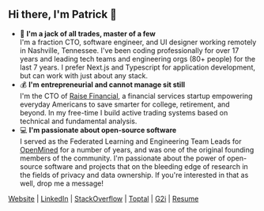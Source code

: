 ## Hi there, I'm Patrick 👋

- 🦄 **I'm a jack of all trades, master of a few**<br />I'm a fraction CTO, software engineer, and UI designer working remotely in Nashville, Tennessee. I've been coding professionally for over 17 years and leading tech teams and engineering orgs (80+ people) for the last 7 years. I prefer Next.js and Typescript for application development, but can work with just about any stack.
- 💰 **I'm entrepreneurial and cannot manage sit still**<br />I'm the CTO of [Raise Financial](https://raisefinancial.com), a financial services startup empowering everyday Americans to save smarter for college, retirement, and beyond. In my free-time I build active trading systems based on technical and fundamental analysis.
- 💻 **I'm passionate about open-source software**<br />I served as the Federated Learning and Engineering Team Leads for [OpenMined](https://openmined.org) for a number of years, and was one of the original founding members of the community. I'm passionate about the power of open-source software and projects that on the bleeding edge of research in the fields of privacy and data ownership. If you're interested in that as well, drop me a message!

[Website](https://patrickcason.com) | [LinkedIn](https://www.linkedin.com/in/patrickcason/) | [StackOverflow](https://stackoverflow.com/users/591776/cereallarceny) | [Toptal](https://www.toptal.com/resume/patrick-cason) | [G2i](https://portal.g2i.co/developer/Patrick-Cason/c0a8037f-7b7c-4319-b5fc-545e00475610) | [Resume](https://www.patrickcason.com/resume-patrick-cason.pdf)
